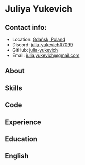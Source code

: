 # Juliya Yukevich

## Contact info:

- Location: [Gdańsk, Poland](https://www.google.com/maps/place/Gda%C5%84sk/@54.3610873,18.6900271,11z/data=!3m1!4b1!4m5!3m4!1s0x46fd731c14d4fa6f:0x9bb9fbf163b7be8d!8m2!3d54.3520252!4d18.6466384)
- Discord: [julia-yukevich#7099](https://discordapp.com/users/julia-yukevich#7099)
- GitHub: [julia-yukevich](https://github.com/julia-yukevich)
- Email: [julia.yukevich@gmail.com](mailto:julia.yukevich@gmail.com)

## About

## Skills

## Code

## Experience

## Education

## English
